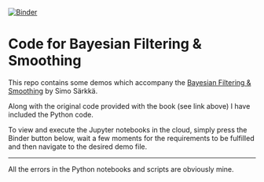 [![Binder](https://mybinder.org/badge_logo.svg)](https://mybinder.org/v2/gh/sursu/Bayesian-Filtering/master)

# Code for Bayesian Filtering & Smoothing

This repo contains some demos which accompany the [Bayesian Filtering & Smoothing](https://www.cambridge.org/sarkka) by Simo Särkkä.

Along with the original code provided with the book (see link above) I have included the Python code.

To view and execute the Jupyter notebooks in the cloud, simply press the Binder button below, wait a few moments for the requirements to be fulfilled and then navigate to the desired demo file.

---
All the errors in the Python notebooks and scripts are obviously mine.
